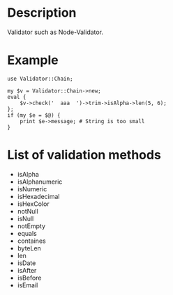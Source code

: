 Description
===
Validator such as Node-Validator.

Example
===
```
use Validator::Chain;

my $v = Validator::Chain->new;
eval {
	$v->check('  aaa  ')->trim->isAlpha->len(5, 6);
};
if (my $e = $@) {
	print $e->message; # String is too small
}
```

List of validation methods
===
* isAlpha
* isAlphanumeric
* isNumeric
* isHexadecimal
* isHexColor
* notNull
* isNull
* notEmpty
* equals
* containes
* byteLen
* len
* isDate
* isAfter
* isBefore
* isEmail
